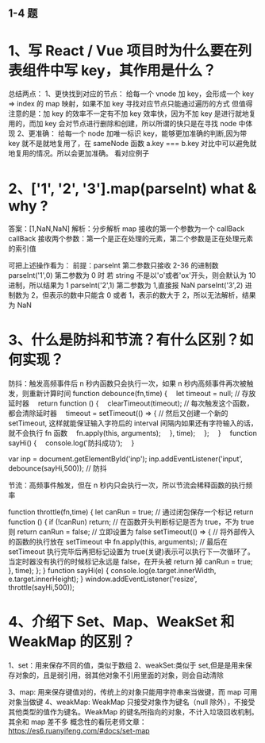 ## 1-4 题

# 1、写 React / Vue 项目时为什么要在列表组件中写 key，其作用是什么？

总结两点：
1、更快找到对应的节点：
给每一个 vnode 加 key，会形成一个 key => index 的 map 映射，如果不加 key 寻找对应节点只能通过遍历的方式
但值得注意的是：加 key 的效率不一定有不加 key 效率快，因为不加 key 是进行就地复用的，而加 key 会对节点进行删除和创建，所以所谓的快只是在寻找 node 中体现
2、更准确：
给每一个 node 加唯一标识 key，能够更加准确的判断,因为带 key 就不是就地复用了，在 sameNode 函数 a.key === b.key 对比中可以避免就地复用的情况。所以会更加准确。
看对应例子

# 2、['1', '2', '3'].map(parseInt) what & why ?

答案：[1,NaN,NaN]
解析：分步解析
map 接收的第一个参数为一个 callBack
callBack 接收两个参数：第一个是正在处理的元素，第二个参数是正在处理元素的索引值

可把上述操作看为：
前提：parseInt 第二参数只接收 2-36 的进制数
parseInt('1',0) 第二参数为 0 时 若 string 不是以'o'或者'ox'开头，则会默认为 10 进制，所以结果为 1
parseInt('2',1) 第二参数为 1,直接报 NaN
parseInt('3',2) 进制数为 2，但表示的数中只能含 0 或者 1，表示的数大于 2，所以无法解析，结果为 NaN

# 3、什么是防抖和节流？有什么区别？如何实现？

防抖：触发高频事件后 n 秒内函数只会执行一次，如果 n 秒内高频事件再次被触发，则重新计算时间
function debounce(fn,time) {
&emsp;let timeout = null; // 存放延时器
&emsp;return function () {
&emsp;clearTimeout(timeout); // 每次触发这个函数，都会清除延时器
&emsp;timeout = setTimeout(() => { // 然后又创建一个新的 setTimeout, 这样就能保证输入字符后的 interval 间隔内如果还有字符输入的话，就不会执行 fn 函数
&emsp;fn.apply(this, arguments);
&emsp;}, time);
&emsp;};
&emsp;}
&emsp;function sayHi() {
&emsp;console.log('防抖成功');
&emsp;}

var inp = document.getElementById('inp');
inp.addEventListener('input', debounce(sayHi,500)); // 防抖

节流：高频事件触发，但在 n 秒内只会执行一次，所以节流会稀释函数的执行频率

function throttle(fn,time) {
let canRun = true; // 通过闭包保存一个标记
return function () {
if (!canRun) return; // 在函数开头判断标记是否为 true，不为 true 则 return
canRun = false; // 立即设置为 false
setTimeout(() => { // 将外部传入的函数的执行放在 setTimeout 中
fn.apply(this, arguments);
// 最后在 setTimeout 执行完毕后再把标记设置为 true(关键)表示可以执行下一次循环了。当定时器没有执行的时候标记永远是 false，在开头被 return 掉
canRun = true;
}, time);
};
}
function sayHi(e) {
console.log(e.target.innerWidth, e.target.innerHeight);
}
window.addEventListener('resize', throttle(sayHi,500));

# 4、介绍下 Set、Map、WeakSet 和 WeakMap 的区别？

1、set：用来保存不同的值，类似于数组
2、weakSet:类似于 set,但是是用来保存对象的，且是弱引用，弱其他对象不引用里面的对象，则会自动清除

3、map: 用来保存键值对的，传统上的对象只能用字符串来当做键，而 map 可用对象当做键
4、weakMap: WeakMap 只接受对象作为键名（null 除外），不接受其他类型的值作为键名。WeakMap 的键名所指向的对象，不计入垃圾回收机制。其余和 map 差不多
概念性的看阮老师文章：https://es6.ruanyifeng.com/#docs/set-map
